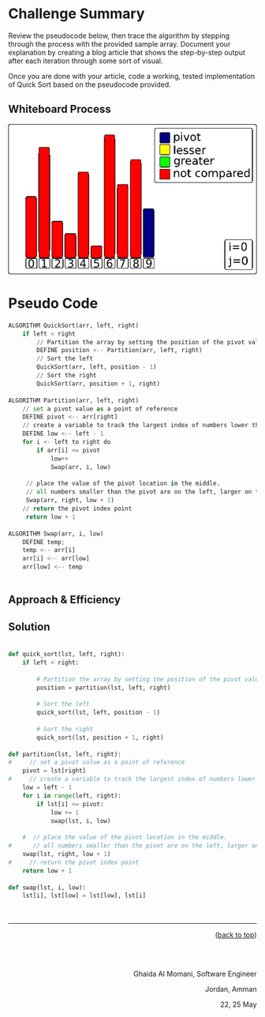 
# Challenge Summary
Review the pseudocode below, then trace the algorithm by stepping through the process with the provided sample array. Document your explanation by creating a blog article that shows the step-by-step output after each iteration through some sort of visual.

Once you are done with your article, code a working, tested implementation of Quick Sort based on the pseudocode provided.

## Whiteboard Process

![](../quick/assets/Lomuto_animated.gif) 
<!-- Embedded whiteboard image -->





# Pseudo Code

``` python
ALGORITHM QuickSort(arr, left, right)
    if left < right
        // Partition the array by setting the position of the pivot value
        DEFINE position <-- Partition(arr, left, right)
        // Sort the left
        QuickSort(arr, left, position - 1)
        // Sort the right
        QuickSort(arr, position + 1, right)

ALGORITHM Partition(arr, left, right)
    // set a pivot value as a point of reference
    DEFINE pivot <-- arr[right]
    // create a variable to track the largest index of numbers lower than the defined pivot
    DEFINE low <-- left - 1
    for i <- left to right do
        if arr[i] <= pivot
            low++
            Swap(arr, i, low)

     // place the value of the pivot location in the middle.
     // all numbers smaller than the pivot are on the left, larger on the right.
     Swap(arr, right, low + 1)
    // return the pivot index point
     return low + 1

ALGORITHM Swap(arr, i, low)
    DEFINE temp;
    temp <-- arr[i]
    arr[i] <-- arr[low]
    arr[low] <-- temp



```



## Approach & Efficiency
<!-- What approach did you take? Why? What is the Big O space/time for this approach? -->

## Solution
``` py

def quick_sort(lst, left, right):
    if left < right:

        # Partition the array by setting the position of the pivot value
        position = partition(lst, left, right)

        # Sort the left
        quick_sort(lst, left, position - 1)

        # Sort the right
        quick_sort(lst, position + 1, right)

def partition(lst, left, right):
#     // set a pivot value as a point of reference
    pivot = lst[right]
#     // create a variable to track the largest index of numbers lower than the defined pivot
    low = left - 1
    for i in range(left, right):
        if lst[i] <= pivot:
            low += 1
            swap(lst, i, low)

    #  // place the value of the pivot location in the middle.
#      // all numbers smaller than the pivot are on the left, larger on the right.
    swap(lst, right, low + 1)
#     // return the pivot index point
    return low + 1

def swap(lst, i, low):
    lst[i], lst[low] = lst[low], lst[i]




```



<hr/>
<p align="right">(<a href="#top">back to top</a>)</p>
<br/><br/>
<p align="right">Ghaida Al Momani, Software Engineer</p>
<p align="right">Jordan, Amman</p>
<p align="right">22, 25 May </p>

